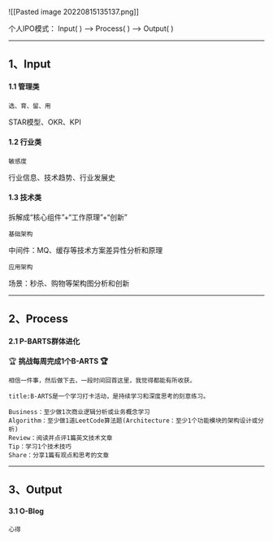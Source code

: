 ![[Pasted image 20220815135137.png]]

个人IPO模式：
Input( ) --> Process( ) --> Output( )

------
## 1、Input

#### 1.1 管理类
	选、育、留、用
STAR模型、OKR、KPI

#### 1.2 行业类
	敏感度
行业信息、技术趋势、行业发展史


#### 1.3 技术类
拆解成“核心组件”+“工作原理”+“创新”

	基础架构
中间件：MQ、缓存等技术方案差异性分析和原理

	应用架构
场景：秒杀、购物等架构图分析和创新


------
## 2、Process

#### 2.1 P-BARTS群体进化
🏆 **挑战每周完成1个B-ARTS 🏆**

	相信一件事，然后做下去，一段时间回首这里，我觉得都能有所收获。
```ad-Repeat
title:B-ARTS是一个学习打卡活动，是持续学习和深度思考的刻意练习。

Business：至少做1次商业逻辑分析或业务概念学习 
Algorithm：至少做1道LeetCode算法题(Architecture：至少1个功能模块的架构设计或分析)
Review：阅读并点评1篇英文技术文章
Tip：学习1个技术技巧
Share：分享1篇有观点和思考的文章
```

------
## 3、Output

#### 3.1 O-Blog
	心得




